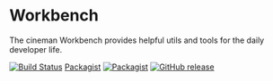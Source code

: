 # Workbench

The cineman Workbench provides helpful utils and tools for the daily developer life.

[![Build Status](https://travis-ci.org/cineman/workbench.svg)](https://travis-ci.org/cineman/workbench)
[Packagist](https://img.shields.io/packagist/dt/cineman/workbench.svg)
[![Packagist](https://img.shields.io/packagist/l/cineman/workbench.svg)](https://github.com/cineman/workbench/blob/master/LICENSE)
[![GitHub release](https://img.shields.io/github/release/cineman/workbench.svg)](https://github.com/cineman/workbench/releases)

